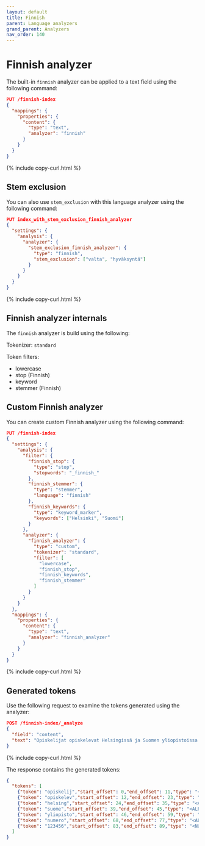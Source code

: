 ```yaml
---
layout: default
title: Finnish
parent: Language analyzers
grand_parent: Analyzers
nav_order: 140
---
```


# Finnish analyzer

The built-in `finnish` analyzer can be applied to a text field using the following command:

```json
PUT /finnish-index
{
  "mappings": {
    "properties": {
      "content": {
        "type": "text",
        "analyzer": "finnish"
      }
    }
  }
}
```
{% include copy-curl.html %}

## Stem exclusion

You can also use `stem_exclusion` with this language analyzer using the following command:

```json
PUT index_with_stem_exclusion_finnish_analyzer
{
  "settings": {
    "analysis": {
      "analyzer": {
        "stem_exclusion_finnish_analyzer": {
          "type": "finnish",
          "stem_exclusion": ["valta", "hyväksyntä"]
        }
      }
    }
  }
}
```
{% include copy-curl.html %}

## Finnish analyzer internals

The `finnish` analyzer is build using the following:

Tokenizer: `standard`

Token filters:
- lowercase
- stop (Finnish)
- keyword
- stemmer (Finnish)

## Custom Finnish analyzer

You can create custom Finnish analyzer using the following command:

```json
PUT /finnish-index
{
  "settings": {
    "analysis": {
      "filter": {
        "finnish_stop": {
          "type": "stop",
          "stopwords": "_finnish_"
        },
        "finnish_stemmer": {
          "type": "stemmer",
          "language": "finnish"
        },
        "finnish_keywords": {
          "type": "keyword_marker",
          "keywords": ["Helsinki", "Suomi"]
        }
      },
      "analyzer": {
        "finnish_analyzer": {
          "type": "custom",
          "tokenizer": "standard",
          "filter": [
            "lowercase",
            "finnish_stop",
            "finnish_keywords",
            "finnish_stemmer"
          ]
        }
      }
    }
  },
  "mappings": {
    "properties": {
      "content": {
        "type": "text",
        "analyzer": "finnish_analyzer"
      }
    }
  }
}
```
{% include copy-curl.html %}

## Generated tokens

Use the following request to examine the tokens generated using the analyzer:

```json
POST /finnish-index/_analyze
{
  "field": "content",
  "text": "Opiskelijat opiskelevat Helsingissä ja Suomen yliopistoissa. Heidän numeronsa ovat 123456."
}
```
{% include copy-curl.html %}

The response contains the generated tokens:

```json
{
  "tokens": [
    {"token": "opiskelij","start_offset": 0,"end_offset": 11,"type": "<ALPHANUM>","position": 0},
    {"token": "opiskelev","start_offset": 12,"end_offset": 23,"type": "<ALPHANUM>","position": 1},
    {"token": "helsing","start_offset": 24,"end_offset": 35,"type": "<ALPHANUM>","position": 2},
    {"token": "suome","start_offset": 39,"end_offset": 45,"type": "<ALPHANUM>","position": 4},
    {"token": "yliopisto","start_offset": 46,"end_offset": 59,"type": "<ALPHANUM>","position": 5},
    {"token": "numero","start_offset": 68,"end_offset": 77,"type": "<ALPHANUM>","position": 7},
    {"token": "123456","start_offset": 83,"end_offset": 89,"type": "<NUM>","position": 9}
  ]
}
```